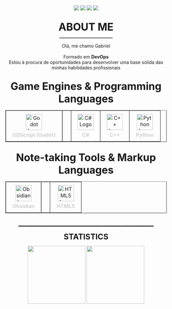 <div align=center>
  <a href="https://www.linkedin.com/in/gabriel-tinen-hidalgo" >
    <img src="https://img.shields.io/badge/LinkedIn-282a35?style=for-the-badge&logo=linkedin&logoColor=8957af" /></a>
  <a href="https://www.reddit.com/user/Gtinen" >
    <img src="https://img.shields.io/badge/Reddit-282a35?style=for-the-badge&logo=reddit&logoColor=8957af" /></a>
  <a href="mailto:gabriel_tinen@hotmail.com" > 
    <img src="https://img.shields.io/badge/M._Outlook-282a35?style=for-the-badge&logo=microsoft-outlook&logoColor=8957af" /></a>
  <a href="mailto:gabrieltinenhidalgo@gmail.com" >
    <img src="https://img.shields.io/badge/Gmail-282a35?style=for-the-badge&logo=gmail&logoColor=8957af" /></a>
</div>

##

<p align=center height=100> <font size="+3"> <b>
     ABOUT ME </font size="+3"> 
     <br> _________________________ <br />
  </b> </font size="+3"> 
</p>

<p align=center>
Olá, me chamo Gabriel <br> <br>
Formado em <b>DevOps</b> <br>
Estou à procura de oportunidades para desenvolver uma base solida das minhas habilidades profissionais <br>
</p>

##

<p align="center" height="100"> <font size="+3"> <b>
		Game Engines & Programming Languages
	</b> </font>
	<!-- <br> _________________________ <br /> -->
</p>

<table border= none align="center" style="border-collapse: collapse;">
<tr>
<td align="center" style="padding: 10px 20px; border: 1px solid #0d1117;">
  <img height="50" width="50" src="https://cdn.jsdelivr.net/gh/devicons/devicon/icons/godot/godot-original.svg" alt="Godot Logo" />
  <div style="font-weight: bold; color: #cfcfcf; margin-top: 5px;">GDScript (Godot)</div>
</td>

<td style="border-left: 2px solid #555; width: 10px;"></td>

<td align="center" style="padding: 10px 20px; border: 1px solid #0d1117;">
  <img height="50" width="50" src="https://cdn.jsdelivr.net/gh/devicons/devicon/icons/csharp/csharp-original.svg" alt="C# Logo" />
  <div style="font-weight: bold; color: #cfcfcf; margin-top: 5px;">C#</div>
</td>

<td align="center" style="padding: 10px 20px; border: 1px solid #0d1117;">
  <img height="50" width="50" src="https://cdn.jsdelivr.net/gh/devicons/devicon/icons/cplusplus/cplusplus-original.svg" alt="C++ Logo" />
  <div style="font-weight: bold; color: #cfcfcf; margin-top: 5px;">C++</div>
</td>

<td align="center" style="padding: 10px 20px; border: 1px solid #0d1117;">
  <img height="50" width="50" src="https://cdn.jsdelivr.net/gh/devicons/devicon/icons/python/python-original.svg" alt="Python Logo" />
  <div style="font-weight: bold; color: #cfcfcf; margin-top: 5px;">Python</div>
</td>
</tr>
</table>

##

<!-- Note-taking Tools & Markup Languages -->
<p align="center" height="100">
	<font size="+3"><b>
		Note-taking Tools & Markup Languages
	</b></font>
	<!-- <br> _________________________ <br /> -->
</p>

<table border= none align="center" style="border-collapse: collapse;">
<tr>
<td align="center" style="padding: 10px 20px; border: 1px solid #0d1117;">
  <img height="50" width="50" src="https://upload.wikimedia.org/wikipedia/commons/1/10/2023_Obsidian_logo.svg" alt="Obsidian Logo" />
  <div style="font-weight: bold; color: #cfcfcf; margin-top: 5px;">Obsidian</div>
</td>

<td style="border-left: 2px solid #555; width: 10px;"></td>

<td align="center" style="padding: 10px 20px; border: 1px solid #0d1117;">
  <img height="50" width="50" src="https://cdn.jsdelivr.net/gh/devicons/devicon/icons/html5/html5-original.svg" alt="HTML5 Logo" />
  <div style="font-weight: bold; color: #cfcfcf; margin-top: 5px;">HTML5</div>
</td>
</tr>
</table>

<p align=center height=100> <font size="+2"> <b>
  _____________________________________
</b> </font size="+2"> </p> 

<p align=center height=100> <font size="+2"> <b>
    STATISTICS
</b> </font size="+2"> </p>

<div align=center>
    <a ref>
    <img width=% height="180em" src="https://github-readme-stats.vercel.app/api?username=GabrielTinen&show_icons=true&hide_title=true&hide_rank=true&include_all_commits=true&theme=ocean_dark" />
    <img width=% height="180em" src="https://github-readme-stats.vercel.app/api/top-langs/?username=GabrielTinen&show_icons=true&theme=ocean_dark" /> <br>
</div> <br>
